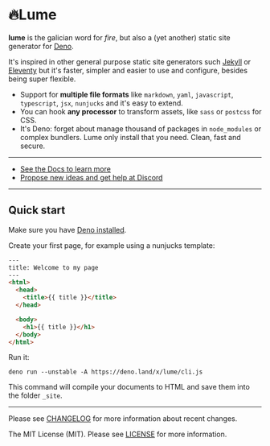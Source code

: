 # 🔥Lume

**lume** is the galician word for _fire_, but also a (yet another) static site
generator for [Deno](https://deno.land/).

It's inspired in other general purpose static site generators such
[Jekyll](https://jekyllrb.com/) or [Eleventy](https://www.11ty.dev/) but it's
faster, simpler and easier to use and configure, besides being super flexible.

- Support for **multiple file formats** like `markdown`, `yaml`, `javascript`,
  `typescript`, `jsx`, `nunjucks` and it's easy to extend.
- You can hook **any processor** to transform assets, like `sass` or `postcss`
  for CSS.
- It's Deno: forget about manage thousand of packages in `node_modules` or
  complex bundlers. Lume only install that you need. Clean, fast and secure.

---

- [See the Docs to learn more](https://lumeland.github.io/)
- [Propose new ideas and get help at Discord](https://discord.gg/YbTmpACHWB)

---

## Quick start

Make sure you have [Deno installed](https://deno.land/#installation).

Create your first page, for example using a nunjucks template:

```html
---
title: Welcome to my page
---
<html>
  <head>
    <title>{{ title }}</title>
  </head>

  <body>
    <h1>{{ title }}</h1>
  </body>
</html>
```

Run it:

```
deno run --unstable -A https://deno.land/x/lume/cli.js
```

This command will compile your documents to HTML and save them into the folder
`_site`.

---

Please see [CHANGELOG](CHANGELOG.md) for more information about recent changes.

The MIT License (MIT). Please see [LICENSE](LICENSE) for more information.
